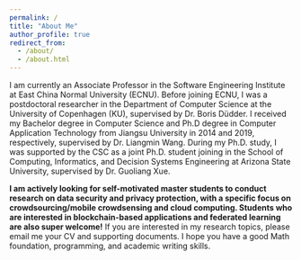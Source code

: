 ```yaml
---
permalink: /
title: "About Me"
author_profile: true
redirect_from: 
  - /about/
  - /about.html
---
```


I am currently an Associate Professor in the Software Engineering Institute at East China Normal University (ECNU). Before joining ECNU, I was a postdoctoral researcher in the Department of Computer Science at the University of Copenhagen (KU), supervised by Dr. Boris Düdder. I received my Bachelor degree in Computer Science and Ph.D degree in Computer Application Technology from Jiangsu University in 2014 and 2019, respectively, supervised by Dr. Liangmin Wang. During my Ph.D. study, I was supported by the CSC as a joint Ph.D. student joining in the School of Computing, Informatics, and Decision Systems Engineering at Arizona State University, supervised by Dr. Guoliang Xue.


**I am actively looking for self-motivated master students to conduct research on data security and privacy protection, with a specific focus on crowdsourcing/mobile crowdsensing and cloud computing. Students who are interested in blockchain-based applications and federated learning are also super welcome!** If you are interested in my research topics, please email me your CV and supporting documents. I hope you have a good Math foundation, programming, and academic writing skills. 

